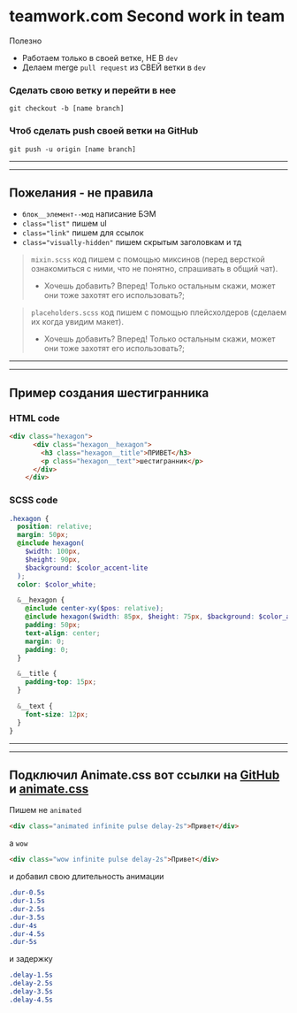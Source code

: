 **teamwork.com Second work in team**
===
Полезно
* Работаем только в своей ветке, НЕ В `dev`
* Делаем merge `pull request` из СВЕЙ ветки в `dev`


### Сделать свою ветку и перейти в нее
    git checkout -b [name branch]
### Чтоб сделать push своей ветки на GitHub
    git push -u origin [name branch]

---
---

Пожелания - не правила
---
* `блок__элемент--мод`       написание БЭМ
* `class="list"`             пишем ul
* `class="link"`             пишем для ссылок
* `class="visually-hidden"`  пишем скрытым заголовкам и тд

>`mixin.scss`   код пишем с помощью миксинов (перед версткой ознакомиться с ними, что не понятно, спрашивать в общий чат).
>* Хочешь добавить? Вперед! Только остальным скажи, может они тоже захотят его использовать?;

>`placeholders.scss`                код пишем с помощью плейсхолдеров (сделаем их когда увидим макет).
>* Хочешь добавить? Вперед! Только остальным скажи, может они тоже захотят его использовать?;

---
---

**Пример создания шестигранника** 
-----------------------------
### HTML code
```html
<div class="hexagon">
      <div class="hexagon__hexagon">
        <h3 class="hexagon__title">ПРИВЕТ</h3>
        <p class="hexagon__text">шестигранник</p>
      </div>
    </div>
```
### SCSS code
```scss
.hexagon {
  position: relative;
  margin: 50px;
  @include hexagon(
    $width: 100px,
    $height: 90px,
    $background: $color_accent-lite
  );
  color: $color_white;

  &__hexagon {
    @include сenter-xy($pos: relative);
    @include hexagon($width: 85px, $height: 75px, $background: $color_accent);
    padding: 50px;
    text-align: center;
    margin: 0;
    padding: 0;
  }

  &__title {
    padding-top: 15px;
  }

  &__text {
    font-size: 12px;
  }
}
```
---
---

Подключил Animate.css вот ссылки на [GitHub](https://github.com/daneden/animate.css) и [animate.css](https://daneden.github.io/animate.css/)
----------------------
Пишем не `animated`
```html
<div class="animated infinite pulse delay-2s">Привет</div>
```
а `wow`
```html
<div class="wow infinite pulse delay-2s">Привет</div>
```
и добавил свою длительность анимации
```css
.dur-0.5s       
.dur-1.5s
.dur-2.5s 
.dur-3.5s 
.dur-4s 
.dur-4.5s 
.dur-5s 
```
и задержку
```css
.delay-1.5s
.delay-2.5s
.delay-3.5s
.delay-4.5s
```